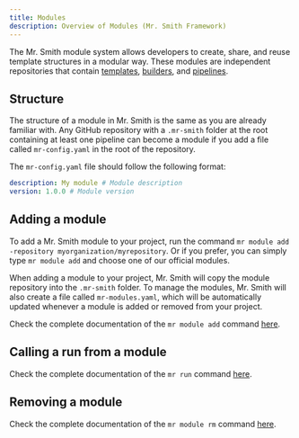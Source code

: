 ```yaml
---
title: Modules
description: Overview of Modules (Mr. Smith Framework)
---
```


The Mr. Smith module system allows developers to create, share, and reuse template structures in a modular way. These modules are independent repositories that contain [templates](/overflow/templates), [builders](/overflow/builders), and [pipelines](/overview/pipelines).

## Structure

The structure of a module in Mr. Smith is the same as you are already familiar with. Any GitHub repository with a `.mr-smith` folder at the root containing at least one pipeline can become a module if you add a file called `mr-config.yaml` in the root of the repository.

The `mr-config.yaml` file should follow the following format:

```yaml
description: My module # Module description
version: 1.0.0 # Module version
```


## Adding a module

To add a Mr. Smith module to your project, run the command `mr module add -repository myorganization/myrepository`.
Or if you prefer, you can simply type `mr module add` and choose one of our official modules.

When adding a module to your project, Mr. Smith will copy the module repository into the `.mr-smith` folder. To manage the modules, Mr. Smith will also create a file called `mr-modules.yaml`, which will be automatically updated whenever a module is added or removed from your project.

Check the complete documentation of the `mr module add` command [here](/commands-cli/module-add).

## Calling a run from a module

Check the complete documentation of the `mr run` command [here](/commands-cli/run).

## Removing a module

Check the complete documentation of the `mr module rm` command [here](/commands-cli/module-rm).